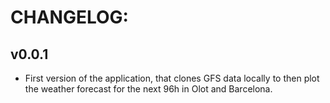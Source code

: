 # CHANGELOG:

## v0.0.1

- First version of the application, that clones GFS data locally to then plot the weather forecast for the next 96h in Olot and Barcelona.
